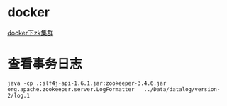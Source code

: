 # docker
[docker下zk集群](https://segmentfault.com/a/1190000006907443)

# 查看事务日志
```shell
java -cp .:slf4j-api-1.6.1.jar:zookeeper-3.4.6.jar  org.apache.zookeeper.server.LogFormatter   ../Data/datalog/version-2/log.1
```
